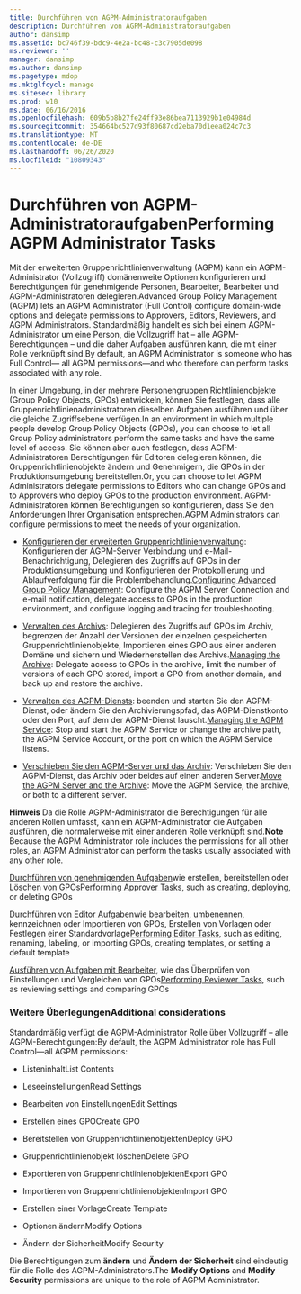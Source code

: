 ```yaml
---
title: Durchführen von AGPM-Administratoraufgaben
description: Durchführen von AGPM-Administratoraufgaben
author: dansimp
ms.assetid: bc746f39-bdc9-4e2a-bc48-c3c7905de098
ms.reviewer: ''
manager: dansimp
ms.author: dansimp
ms.pagetype: mdop
ms.mktglfcycl: manage
ms.sitesec: library
ms.prod: w10
ms.date: 06/16/2016
ms.openlocfilehash: 609b5b8b27fe24ff93e86bea7113929b1e04984d
ms.sourcegitcommit: 354664bc527d93f80687cd2eba70d1eea024c7c3
ms.translationtype: MT
ms.contentlocale: de-DE
ms.lasthandoff: 06/26/2020
ms.locfileid: "10809343"
---
```

# <span data-ttu-id="9dcfc-103">Durchführen von AGPM-Administratoraufgaben</span><span class="sxs-lookup"><span data-stu-id="9dcfc-103">Performing AGPM Administrator Tasks</span></span>


<span data-ttu-id="9dcfc-104">Mit der erweiterten Gruppenrichtlinienverwaltung (AGPM) kann ein AGPM-Administrator (Vollzugriff) domänenweite Optionen konfigurieren und Berechtigungen für genehmigende Personen, Bearbeiter, Bearbeiter und AGPM-Administratoren delegieren.</span><span class="sxs-lookup"><span data-stu-id="9dcfc-104">Advanced Group Policy Management (AGPM) lets an AGPM Administrator (Full Control) configure domain-wide options and delegate permissions to Approvers, Editors, Reviewers, and AGPM Administrators.</span></span> <span data-ttu-id="9dcfc-105">Standardmäßig handelt es sich bei einem AGPM-Administrator um eine Person, die Vollzugriff hat – alle AGPM-Berechtigungen – und die daher Aufgaben ausführen kann, die mit einer Rolle verknüpft sind.</span><span class="sxs-lookup"><span data-stu-id="9dcfc-105">By default, an AGPM Administrator is someone who has Full Control— all AGPM permissions—and who therefore can perform tasks associated with any role.</span></span>

<span data-ttu-id="9dcfc-106">In einer Umgebung, in der mehrere Personengruppen Richtlinienobjekte (Group Policy Objects, GPOs) entwickeln, können Sie festlegen, dass alle Gruppenrichtlinienadministratoren dieselben Aufgaben ausführen und über die gleiche Zugriffsebene verfügen.</span><span class="sxs-lookup"><span data-stu-id="9dcfc-106">In an environment in which multiple people develop Group Policy Objects (GPOs), you can choose to let all Group Policy administrators perform the same tasks and have the same level of access.</span></span> <span data-ttu-id="9dcfc-107">Sie können aber auch festlegen, dass AGPM-Administratoren Berechtigungen für Editoren delegieren können, die Gruppenrichtlinienobjekte ändern und Genehmigern, die GPOs in der Produktionsumgebung bereitstellen.</span><span class="sxs-lookup"><span data-stu-id="9dcfc-107">Or, you can choose to let AGPM Administrators delegate permissions to Editors who can change GPOs and to Approvers who deploy GPOs to the production environment.</span></span> <span data-ttu-id="9dcfc-108">AGPM-Administratoren können Berechtigungen so konfigurieren, dass Sie den Anforderungen Ihrer Organisation entsprechen.</span><span class="sxs-lookup"><span data-stu-id="9dcfc-108">AGPM Administrators can configure permissions to meet the needs of your organization.</span></span>

-   <span data-ttu-id="9dcfc-109">[Konfigurieren der erweiterten Gruppenrichtlinienverwaltung](configuring-advanced-group-policy-management-agpm40.md): Konfigurieren der AGPM-Server Verbindung und e-Mail-Benachrichtigung, Delegieren des Zugriffs auf GPOs in der Produktionsumgebung und Konfigurieren der Protokollierung und Ablaufverfolgung für die Problembehandlung.</span><span class="sxs-lookup"><span data-stu-id="9dcfc-109">[Configuring Advanced Group Policy Management](configuring-advanced-group-policy-management-agpm40.md): Configure the AGPM Server Connection and e-mail notification, delegate access to GPOs in the production environment, and configure logging and tracing for troubleshooting.</span></span>

-   <span data-ttu-id="9dcfc-110">[Verwalten des Archivs](managing-the-archive-agpm40.md): Delegieren des Zugriffs auf GPOs im Archiv, begrenzen der Anzahl der Versionen der einzelnen gespeicherten Gruppenrichtlinienobjekte, Importieren eines GPO aus einer anderen Domäne und sichern und Wiederherstellen des Archivs.</span><span class="sxs-lookup"><span data-stu-id="9dcfc-110">[Managing the Archive](managing-the-archive-agpm40.md): Delegate access to GPOs in the archive, limit the number of versions of each GPO stored, import a GPO from another domain, and back up and restore the archive.</span></span>

-   <span data-ttu-id="9dcfc-111">[Verwalten des AGPM-Diensts](managing-the-agpm-service-agpm40.md): beenden und starten Sie den AGPM-Dienst, oder ändern Sie den Archivierungspfad, das AGPM-Dienstkonto oder den Port, auf dem der AGPM-Dienst lauscht.</span><span class="sxs-lookup"><span data-stu-id="9dcfc-111">[Managing the AGPM Service](managing-the-agpm-service-agpm40.md): Stop and start the AGPM Service or change the archive path, the AGPM Service Account, or the port on which the AGPM Service listens.</span></span>

-   <span data-ttu-id="9dcfc-112">[Verschieben Sie den AGPM-Server und das Archiv](move-the-agpm-server-and-the-archive-agpm40.md): Verschieben Sie den AGPM-Dienst, das Archiv oder beides auf einen anderen Server.</span><span class="sxs-lookup"><span data-stu-id="9dcfc-112">[Move the AGPM Server and the Archive](move-the-agpm-server-and-the-archive-agpm40.md): Move the AGPM Service, the archive, or both to a different server.</span></span>

<span data-ttu-id="9dcfc-113">**Hinweis**  Da die Rolle AGPM-Administrator die Berechtigungen für alle anderen Rollen umfasst, kann ein AGPM-Administrator die Aufgaben ausführen, die normalerweise mit einer anderen Rolle verknüpft sind.</span><span class="sxs-lookup"><span data-stu-id="9dcfc-113">**Note** Because the AGPM Administrator role includes the permissions for all other roles, an AGPM Administrator can perform the tasks usually associated with any other role.</span></span>

<span data-ttu-id="9dcfc-114">[Durchführen von genehmigenden Aufgaben](performing-approver-tasks-agpm40.md)wie erstellen, bereitstellen oder Löschen von GPOs</span><span class="sxs-lookup"><span data-stu-id="9dcfc-114">[Performing Approver Tasks](performing-approver-tasks-agpm40.md), such as creating, deploying, or deleting GPOs</span></span>

<span data-ttu-id="9dcfc-115">[Durchführen von Editor Aufgaben](performing-editor-tasks-agpm40.md)wie bearbeiten, umbenennen, kennzeichnen oder Importieren von GPOs, Erstellen von Vorlagen oder Festlegen einer Standardvorlage</span><span class="sxs-lookup"><span data-stu-id="9dcfc-115">[Performing Editor Tasks](performing-editor-tasks-agpm40.md), such as editing, renaming, labeling, or importing GPOs, creating templates, or setting a default template</span></span>

<span data-ttu-id="9dcfc-116">[Ausführen von Aufgaben mit Bearbeiter](performing-reviewer-tasks-agpm40.md), wie das Überprüfen von Einstellungen und Vergleichen von GPOs</span><span class="sxs-lookup"><span data-stu-id="9dcfc-116">[Performing Reviewer Tasks](performing-reviewer-tasks-agpm40.md), such as reviewing settings and comparing GPOs</span></span>

 

### <span data-ttu-id="9dcfc-117">Weitere Überlegungen</span><span class="sxs-lookup"><span data-stu-id="9dcfc-117">Additional considerations</span></span>

<span data-ttu-id="9dcfc-118">Standardmäßig verfügt die AGPM-Administrator Rolle über Vollzugriff – alle AGPM-Berechtigungen:</span><span class="sxs-lookup"><span data-stu-id="9dcfc-118">By default, the AGPM Administrator role has Full Control—all AGPM permissions:</span></span>

-   <span data-ttu-id="9dcfc-119">Listeninhalt</span><span class="sxs-lookup"><span data-stu-id="9dcfc-119">List Contents</span></span>

-   <span data-ttu-id="9dcfc-120">Leseeinstellungen</span><span class="sxs-lookup"><span data-stu-id="9dcfc-120">Read Settings</span></span>

-   <span data-ttu-id="9dcfc-121">Bearbeiten von Einstellungen</span><span class="sxs-lookup"><span data-stu-id="9dcfc-121">Edit Settings</span></span>

-   <span data-ttu-id="9dcfc-122">Erstellen eines GPO</span><span class="sxs-lookup"><span data-stu-id="9dcfc-122">Create GPO</span></span>

-   <span data-ttu-id="9dcfc-123">Bereitstellen von Gruppenrichtlinienobjekten</span><span class="sxs-lookup"><span data-stu-id="9dcfc-123">Deploy GPO</span></span>

-   <span data-ttu-id="9dcfc-124">Gruppenrichtlinienobjekt löschen</span><span class="sxs-lookup"><span data-stu-id="9dcfc-124">Delete GPO</span></span>

-   <span data-ttu-id="9dcfc-125">Exportieren von Gruppenrichtlinienobjekten</span><span class="sxs-lookup"><span data-stu-id="9dcfc-125">Export GPO</span></span>

-   <span data-ttu-id="9dcfc-126">Importieren von Gruppenrichtlinienobjekten</span><span class="sxs-lookup"><span data-stu-id="9dcfc-126">Import GPO</span></span>

-   <span data-ttu-id="9dcfc-127">Erstellen einer Vorlage</span><span class="sxs-lookup"><span data-stu-id="9dcfc-127">Create Template</span></span>

-   <span data-ttu-id="9dcfc-128">Optionen ändern</span><span class="sxs-lookup"><span data-stu-id="9dcfc-128">Modify Options</span></span>

-   <span data-ttu-id="9dcfc-129">Ändern der Sicherheit</span><span class="sxs-lookup"><span data-stu-id="9dcfc-129">Modify Security</span></span>

<span data-ttu-id="9dcfc-130">Die Berechtigungen zum **ändern** und **Ändern der Sicherheit** sind eindeutig für die Rolle des AGPM-Administrators.</span><span class="sxs-lookup"><span data-stu-id="9dcfc-130">The **Modify Options** and **Modify Security** permissions are unique to the role of AGPM Administrator.</span></span>

 

 





